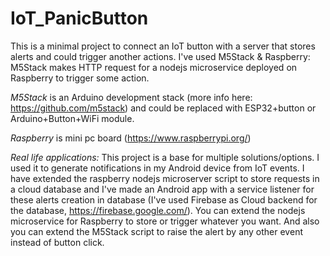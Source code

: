 # IoT_PanicButton
This is a minimal project to connect an IoT button with a server that stores alerts and could trigger another actions. I've used 
M5Stack &amp; Raspberry: M5Stack makes HTTP request for a nodejs microservice deployed on Raspberry to trigger some action. 

*M5Stack* is an Arduino development stack (more info here: https://github.com/m5stack) and could be replaced with ESP32+button or Arduino+Button+WiFi module.

*Raspberry* is mini pc board (https://www.raspberrypi.org/)

*Real life applications:*
This project is a base for multiple solutions/options. I used it to generate notifications in my Android device from IoT events. I have extended the raspberry nodejs microserver script to store requests in a cloud database and I've made an Android app with a service listener for these alerts creation in database (I've used Firebase as Cloud backend for the database, https://firebase.google.com/). You can extend the nodejs microservice for Raspberry to store or trigger whatever you want. And also you can extend the M5Stack script to raise the alert by any other event instead of button click.





